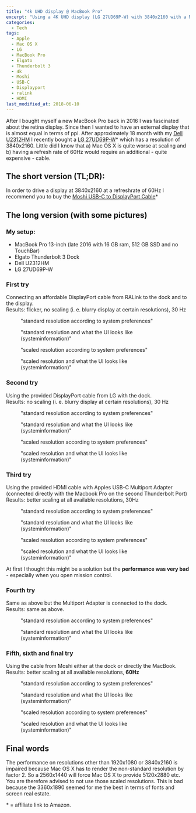 ```yaml
---
title: "4k UHD display @ MacBook Pro"
excerpt: "Using a 4K UHD display (LG 27UD69P-W) with 3840x2160 with a Macbook Pro and an Elgato Thunderbolt 3 Dock."
categories:
  - Tech
tags:
  - Apple
  - Mac OS X
  - LG
  - MacBook Pro
  - Elgato
  - Thunderbolt 3
  - 4k
  - Moshi
  - USB-C
  - Displayport
  - ralink
  - HDMI
last_modified_at: 2018-06-10
---
```


After I bought myself a new MacBook Pro back in 2016 I was fascinated about the retina display. Since then I wanted to have an external display that is almost equal in terms of ppi. After approximately 18 month with my [Dell U2312HM](http://www.dell.com/en-us/work/shop/cty/dell-ultrasharp-u2312hm-23-monitor-with-led/spd/dell-u2312h) I recently bought a [LG 27UD69P-W](https://amzn.to/2l7gE1Q)* which has a resolution of 3840x2160. Little did I know that a) Mac OS X is quite worse at scaling and b) having a refresh rate of 60Hz would require an additional - quite expensive - cable.

## The short version (TL;DR):
In order to drive a display at 3840x2160 at a refreshrate of 60Hz I recommend you to buy the [Moshi USB-C to DisplayPort Cable](https://amzn.to/2l3UBZK)*


## The long version (with some pictures)

### My setup:
* MacBook Pro 13-inch (late 2016 with 16 GB ram, 512 GB SSD and no TouchBar)
* Elgato Thunderbolt 3 Dock
* Dell U2312HM
* LG 27UD69P-W

### First try

Connecting an affordable DisplayPort cable from RALink to the dock and to the display.  
Results: flicker, no scaling (i. e. blurry display at certain resolutions), 30 Hz

<figure class="align-center"><a href="/assets/images/4kuhdmbp/combo1_systempreferences_standard.png">
<img src="{{ '/assets/images/4kuhdmbp/combo1_systempreferences_standard_tn.png' | absolute_url }}" alt="">
</a><figcaption>"standard resolution according to system preferences"</figcaption></figure>
<figure class="align-center"><a href="/assets/images/4kuhdmbp/combo1_systeminformation_standard.png">
<img src="{{ '/assets/images/4kuhdmbp/combo1_systeminformation_standard_tn.png' | absolute_url }}" alt="">
</a><figcaption>"standard resolution and what the UI looks like (systeminformation)"</figcaption></figure>
<figure class="align-center"><a href="/assets/images/4kuhdmbp/combo1_systempreferences_scaled.png">
<img src="{{ '/assets/images/4kuhdmbp/combo1_systempreferences_scaled_tn.png' | absolute_url }}" alt="">
</a><figcaption>"scaled resolution according to system preferences"</figcaption></figure>
<figure class="align-center"><a href="/assets/images/4kuhdmbp/combo1_systeminformation_scaled.png">
<img src="{{ '/assets/images/4kuhdmbp/combo1_systeminformation_scaled_tn.png' | absolute_url }}" alt="">
</a><figcaption>"scaled resolution and what the UI looks like (systeminformation)"</figcaption></figure>


### Second try

Using the provided DisplayPort cable from LG with the dock.  
Results: no scaling (i. e. blurry display at certain resolutions), 30 Hz

<figure class="align-center"><a href="/assets/images/4kuhdmbp/combo2_systempreferences_standard.png">
<img src="{{ '/assets/images/4kuhdmbp/combo2_systempreferences_standard_tn.png' | absolute_url }}" alt="">
</a><figcaption>"standard resolution according to system preferences"</figcaption></figure>
<figure class="align-center"><a href="/assets/images/4kuhdmbp/combo2_systeminformation_standard.png">
<img src="{{ '/assets/images/4kuhdmbp/combo2_systeminformation_standard_tn.png' | absolute_url }}" alt="">
</a><figcaption>"standard resolution and what the UI looks like (systeminformation)"</figcaption></figure>
<figure class="align-center"><a href="/assets/images/4kuhdmbp/combo2_systempreferences_scaled.png">
<img src="{{ '/assets/images/4kuhdmbp/combo2_systempreferences_scaled_tn.png' | absolute_url }}" alt="">
</a><figcaption>"scaled resolution according to system preferences"</figcaption></figure>
<figure class="align-center"><a href="/assets/images/4kuhdmbp/combo2_systeminformation_scaled.png">
<img src="{{ '/assets/images/4kuhdmbp/combo2_systeminformation_scaled_tn.png' | absolute_url }}" alt="">
</a><figcaption>"scaled resolution and what the UI looks like (systeminformation)"</figcaption></figure>

### Third try

Using the provided HDMI cable with Apples USB-C Multiport Adapter (connected directly with the Macbook Pro on the second Thunderbolt Port)  
Results: better scaling at all available resolutions, 30Hz

<figure class="align-center"><a href="4kuhdmbp/combo3_systempreferences_standard.png">
<img src="{{ '/assets/images/4kuhdmbp/combo3_systempreferences_standard_tn.png' | absolute_url }}" alt="">
</a><figcaption>"standard resolution according to system preferences"</figcaption></figure>
<figure class="align-center"><a href="/assets/images/4kuhdmbp/combo3_systeminformation_standard.png">
<img src="{{ '/assets/images/4kuhdmbp/combo3_systeminformation_standard_tn.png' | absolute_url }}" alt="">
</a><figcaption>"standard resolution and what the UI looks like (systeminformation)"</figcaption></figure>
<figure class="align-center"><a href="/assets/images/4kuhdmbp/combo3_systempreferences_scaled.png">
<img src="{{ '/assets/images/4kuhdmbp/combo3_systempreferences_scaled_tn.png' | absolute_url }}" alt="">
</a><figcaption>"scaled resolution according to system preferences"</figcaption></figure>
<figure class="align-center"><a href="/assets/images/4kuhdmbp/combo3_systeminformation_scaled.png">
<img src="{{ '/assets/images/4kuhdmbp/combo3_systeminformation_scaled_tn.png' | absolute_url }}" alt="">
</a><figcaption>"scaled resolution and what the UI looks like (systeminformation)"</figcaption></figure>

At first I thought this might be a solution but the **performance was very bad** - especially when you open mission control.

### Fourth try

Same as above but the Multiport Adapter is connected to the dock.  
Results: same as above.

<figure class="align-center"><a href="/assets/images/4kuhdmbp/combo4_systempreferences_standard.png">
<img src="{{ '/assets/images/4kuhdmbp/combo4_systempreferences_standard_tn.png' | absolute_url }}" alt="">
</a><figcaption>"standard resolution according to system preferences"</figcaption></figure>
<figure class="align-center"><a href="/assets/images/4kuhdmbp/combo4_systeminformation_standard.png">
<img src="{{ '/assets/images/4kuhdmbp/combo4_systeminformation_standard_tn.png' | absolute_url }}" alt="">
</a><figcaption>"standard resolution and what the UI looks like (systeminformation)"</figcaption></figure>

### Fifth, sixth and final try

Using the cable from Moshi either at the dock or directly the MacBook.  
Results: better scaling at all available resolutions, **60Hz**

<figure class="align-center"><a href="/assets/images/4kuhdmbp/combo5_systempreferences_standard.png">
<img src="{{ '/assets/images/4kuhdmbp/combo5_systempreferences_standard_tn.png' | absolute_url }}" alt="">
</a><figcaption>"standard resolution according to system preferences"</figcaption></figure>
<figure class="align-center"><a href="/assets/images/4kuhdmbp/combo5_systeminformation_standard.png">
<img src="{{ '/assets/images/4kuhdmbp/combo5_systeminformation_standard_tn.png' | absolute_url }}" alt="">
</a><figcaption>"standard resolution and what the UI looks like (systeminformation)"</figcaption></figure>
<figure class="align-center"><a href="/assets/images/kuhdmbp/combo5_systempreferences_scaled.png">
<img src="{{ '/assets/images/4kuhdmbp/combo5_systempreferences_scaled_tn.png' | absolute_url }}" alt="">
</a><figcaption>"scaled resolution according to system preferences"</figcaption></figure>
<figure class="align-center"><a href="/assets/images/4kuhdmbp/combo5_systeminformation_scaled.png">
<img src="{{ '/assets/images/4kuhdmbp/combo5_systeminformation_scaled_tn.png' | absolute_url }}" alt="">
</a><figcaption>"scaled resolution and what the UI looks like (systeminformation)"</figcaption></figure>


## Final words

The performance on resolutions other than 1920x1080 or 3840x2160 is impaired because Mac OS X has to render the non-standard resolution by factor 2. So a 2560x1440 will force Mac OS X to provide 5120x2880 etc. You are therefore advised to not use those scaled resolutions. This is bad because the 3360x1890 seemed for me the best in terms of fonts and screen real estate.



\* = affiliate link to Amazon.
